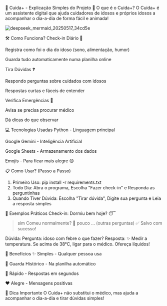 📘 Cuida+ - Explicação Simples do Projeto
🌟 O que é o Cuida+?
O Cuida+ é um assistente digital que ajuda cuidadores de idosos e próprios idosos a acompanhar o dia-a-dia de forma fácil e animada!

![deepseek_mermaid_20250517_34cd5e](https://github.com/user-attachments/assets/64b28e44-0aa5-459f-8544-b3dfe9147e94)

🛠 Como Funciona?
Check-in Diário 📅

Registra como foi o dia do idoso (sono, alimentação, humor)

Guarda tudo automaticamente numa planilha online

Tira Dúvidas ❓

Respondo perguntas sobre cuidados com idosos

Respostas curtas e fáceis de entender

Verifica Emergências 🚨

Avisa se precisa procurar médico

Dá dicas do que observar

💻 Tecnologias Usadas
Python - Linguagem principal

Google Gemini - Inteligência Artificial

Google Sheets - Armazenamento dos dados

Emojis - Para ficar mais alegre 😊

📋 Como Usar? (Passo a Passo)
1. Primeiro Uso: pip install -r requirements.txt
2. Todo Dia: Abra o programa, Escolha "Fazer check-in" e Responda as perguntinhas
3. Quando Tiver Dúvida: Escolha "Tirar dúvida", Digite sua pergunta e Leia a resposta simples

🎯 Exemplos Práticos
Check-in: Dormiu bem hoje? 😴 
> sim
Comeu normalmente? 🍎 
> pouco
... (outras perguntas)
✅ Salvo com sucesso!

Dúvida: Pergunta: idoso com febre o que fazer?
Resposta: ✨ Medir a temperatura. Se acima de 38°C, ligar para o médico. Ofereça líquidos!

🌈 Benefícios
✨ Simples - Qualquer pessoa usa

💾 Guarda Histórico - Na planilha automático

🚀 Rápido - Respostas em segundos

❤️ Alegre - Mensagens positivas

📌 Dica Importante
O Cuida+ não substitui o médico, mas ajuda a acompanhar o dia-a-dia e tirar dúvidas simples!

